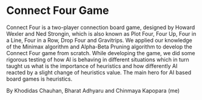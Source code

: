 # Connect Four Game
Connect Four is a two-player connection board game, designed by Howard Wexler and Ned Strongin, which is also known as Plot Four, Four Up, Four in a Line, Four in  a Row, Drop Four and Gravitrips. We applied our knowledge of the Minimax algorithm and Alpha-Beta Pruning algorithm to develop the Connect Four game from scratch. While developing the game, we did some rigorous testing of how AI is behaving in different situations which in turn taught us what is the importance of heuristics and how differently AI reacted by a slight change of heuristics value. The main hero for AI based board games is heuristics.

By Khodidas Chauhan, Bharat Adhyaru and Chinmaya Kapopara (me)
